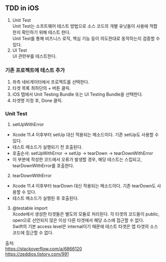 ## TDD in iOS  
1. Unit Test  
Unit Test는 소프트웨어 테스트 방법으로 소스 코드의 개별 유닛들이 사용에 적합한지 확인하기 위해 테스트 한다.  
Unit Test를 통해 비즈니스 로직, 핵심 기능 등이 의도한대로 동작하는지 검증할 수 있다.  
2. UI Test  
UI 관련부를 테스트한다.  
  
  
### 기존 프로젝트에 테스트 추가  
1. 좌측 네비게이터에서 프로젝트를 선택한다.  
2. 타겟 목록 최하단의 + 버튼 클릭.  
3. iOS 탭에서 Unit Testing Bundle 또는 UI Testing Bundle을 선택한다.  
4. 타겟명 지정 후, Done 클릭.  
  
### Unit Test  
1. setUpWithError  
- Xcode 11.4 이후부터 setUp 대신 적용되는 메소드이다. 기존 setUp도 사용할 수 있다.  
- 테스트 메소드가 실행되기 전 호출된다.  
- 호출순서: setUpWithError -> setUp -> tearDown -> tearDownWithError  
- 이 부분에 작성한 코드에서 오류가 발생할 경우, 해당 테스트는 스킵되고, tearDownWithError를 호출한다.  
2. tearDownWithError  
- Xcode 11.4 이후부터 tearDown 대신 적용되는 메소드이다. 기존 tearDown도 사용할 수 있다.  
- 테스트 메소드가 실행된 후 호출된다.  
3. @testable import  
Xcode에서 생성한 타겟들은 별도의 모듈로 처리된다. 각 타겟의 코드들이 public, open으로 선언되지 않은 이상 다른 타겟에서 해당 소스에 접근할 수 없다.  
Swift의 기본 access level은 internal이기 때문에 테스트 타겟은 앱 타겟의 소스 코드에 접근할 수 없다.  
  
  
  
출처:  
https://stackoverflow.com/a/6866120  
https://zeddios.tistory.com/991  